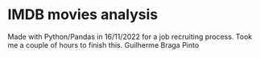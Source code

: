 # IMDB movies analysis

Made with Python/Pandas in 16/11/2022 for a job recruiting process. Took me a couple of hours to finish this.
Guilherme Braga Pinto
